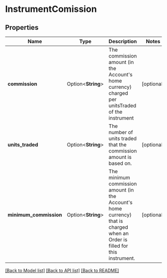 # InstrumentComission

## Properties

Name | Type | Description | Notes
------------ | ------------- | ------------- | -------------
**commission** | Option<**String**> | The commission amount (in the Account's home currency) charged per unitsTraded of the instrument | [optional]
**units_traded** | Option<**String**> | The number of units traded that the commission amount is based on. | [optional]
**minimum_commission** | Option<**String**> | The minimum commission amount (in the Account's home currency) that is charged when an Order is filled for this instrument. | [optional]

[[Back to Model list]](../README.md#documentation-for-models) [[Back to API list]](../README.md#documentation-for-api-endpoints) [[Back to README]](../README.md)


